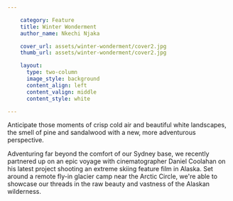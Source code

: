 ```yaml
---

    category: Feature
    title: Winter Wonderment
    author_name: Nkechi Njaka

    cover_url: assets/winter-wonderment/cover2.jpg
    thumb_url: assets/winter-wonderment/cover2.jpg

    layout:
      type: two-column
      image_style: background
      content_align: left
      content_valign: middle
      content_style: white

---
```


Anticipate those moments of crisp cold air and beautiful white landscapes, the smell of pine and sandalwood with a new, more adventurous perspective.

Adventuring far beyond the comfort of our Sydney base, we recently partnered up on an epic voyage with cinematographer Daniel Coolahan on his latest project shooting an extreme skiing feature film in Alaska. Set around a remote fly-in glacier camp near the Arctic Circle, we're able to showcase our threads in the raw beauty and vastness of the Alaskan wilderness.
